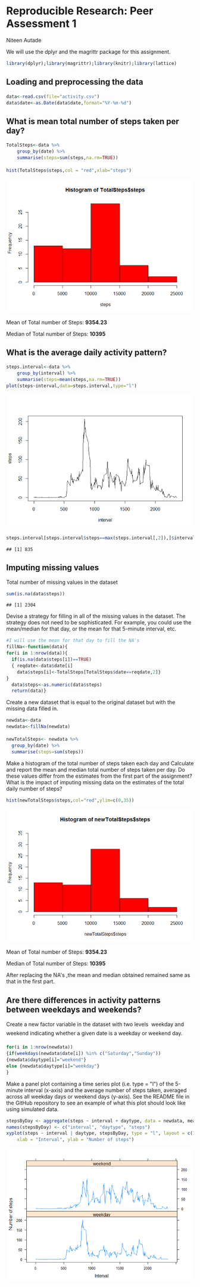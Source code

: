 # Reproducible Research: Peer Assessment 1
Niteen Autade  

We will use the dplyr and the magrittr package for this assignment.

```r
library(dplyr);library(magrittr);library(knitr);library(lattice)
```

## Loading and preprocessing the data

```r
data<-read.csv(file="activity.csv")
data$date<-as.Date(data$date,format="%Y-%m-%d")
```


## What is mean total number of steps taken per day?

```r
TotalSteps<-data %>%
    group_by(date) %>%
    summarise(steps=sum(steps,na.rm=TRUE)) 

hist(TotalSteps$steps,col = "red",xlab="steps")
```

![](PA1_template_files/figure-html/unnamed-chunk-3-1.png) 

Mean of Total number of Steps: **9354.23**

Median of Total number of Steps: **10395**


## What is the average daily activity pattern?

```r
steps.interval<-data %>%
    group_by(interval) %>%
    summarise(steps=mean(steps,na.rm=TRUE))
plot(steps~interval,data=steps.interval,type="l")
```

![](PA1_template_files/figure-html/unnamed-chunk-4-1.png) 

```r
steps.interval[steps.interval$steps==max(steps.interval[,2]),]$interval
```

```
## [1] 835
```

## Imputing missing values
Total number of missing values in the dataset

```r
sum(is.na(data$steps))
```

```
## [1] 2304
```

Devise a strategy for filling in all of the missing values in the dataset. The strategy does not need to be sophisticated. For example, you could use the mean/median for that day, or the mean for that 5-minute interval, etc.


```r
#I will use the mean for that day to fill the NA's
fillNa<-function(data){
for(i in 1:nrow(data)){
  if(is.na(data$steps[i])==TRUE)
  { reqdate<-data$date[i]
    data$steps[i]<-TotalSteps[TotalSteps$date==reqdate,2]}
}
  data$steps<-as.numeric(data$steps)
  return(data)}
```

Create a new dataset that is equal to the original dataset but with the missing data filled in.

```r
newdata<-data
newdata<-fillNa(newdata)

newTotalSteps<- newdata %>%
  group_by(date) %>%
  summarise(steps=sum(steps))
```

Make a histogram of the total number of steps taken each day and Calculate and report the mean and median total number of steps taken per day. Do these values differ from the estimates from the first part of the assignment? What is the impact of imputing missing data on the estimates of the total daily number of steps?


```r
hist(newTotalSteps$steps,col="red",ylim=c(0,35))
```

![](PA1_template_files/figure-html/unnamed-chunk-8-1.png) 

Mean of Total number of Steps: **9354.23**

Median of Total number of Steps: **10395**

After replacing the NA's ,the mean and median obtained remained same as that in the first part.


## Are there differences in activity patterns between weekdays and weekends?

Create a new factor variable in the dataset with two levels  weekday and weekend indicating whether a given date is a weekday or weekend day.

```r
for(i in 1:nrow(newdata))
{if(weekdays(newdata$date[i]) %in% c("Saturday","Sunday"))
{newdata$daytype[i]="weekend"}
else {newdata$daytype[i]="weekday"}
}
```

Make a panel plot containing a time series plot (i.e. type = "l") of the 5-minute interval (x-axis) and the average number of steps taken, averaged across all weekday days or weekend days (y-axis). See the README file in the GitHub repository to see an example of what this plot should look like using simulated data.


```r
stepsByDay <- aggregate(steps ~ interval + daytype, data = newdata, mean)
names(stepsByDay) <- c("interval", "daytype", "steps")
xyplot(steps ~ interval | daytype, stepsByDay, type = "l", layout = c(1, 2), 
    xlab = "Interval", ylab = "Number of steps")
```

![](PA1_template_files/figure-html/unnamed-chunk-10-1.png) 

